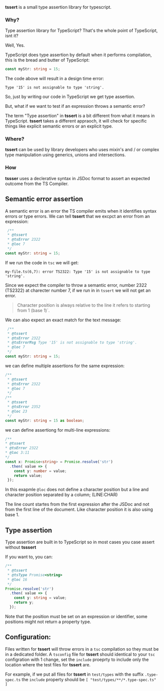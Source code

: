 **tssert** is a small type assertion library for typescript.

### Why?
Type assertion library for TypeScript? That's the whole point of TypeScript, isnt it?

Well, Yes.

TypeScript does type assertion by default when it performs compilation, this is the bread and butter of TypeScript:
```ts
const myStr: string = 15;
```
The code above will result in a design time error:
```
Type '15' is not assignable to type 'string'.
```

So, just by writing our code in TypeScript we get type assertion.

But, what if we want to test if an expression throws a semantic error?

The term "Type assertion" in **tssert** is a bit different from what it means in TypeScript.
**tssert** takes a different appraoch, it will check for specific things like explicit semantic errors or an explicit type.

### Where?
**tssert** can be used by library developers who uses mixin's and / or complex type manipulation using generics, unions and intersections.

### How
**tssser** uses a declerative syntax in JSDoc format to assert an expected outcome from the TS Compiler.

## Semantic error assertion
A semantic error is an error the TS compiler emits when it identifies syntax errors or type errors. We can tell **tssert** that we excpct an error from an expression:

```ts
 /**
 * @tssert
 * @tsError 2322
 * @loc 7
 */
const myStr: string = 15;
```
If we run the code in `tsc` we will get:
```
my-file.ts(6,7): error TS2322: Type '15' is not assignable to type 'string'.
```

Since we expect the compiler to throw a semantic error, number 2322 (TS2322) at charecter number 7, if we run in in `tssert` we will not get an error.

> Character position is always relative to the line it refers to starting from 1 (base 1)`.

We can also expect an exact match for the text message:
```ts
 /**
 * @tssert
 * @tsError 2322
 * @tsErrorMsg Type '15' is not assignable to type 'string'.
 * @loc 7
 */
const myStr: string = 15;
```

we can define multiple assertions for the same expression:
```ts
/**
 * @tssert
 * @tsError 2322
 * @loc 7
 */
/**
 * @tssert
 * @tsError 2352
 * @loc 23
 */
const myStr: string = 15 as boolean;
```

we can define assertiong for multi-line expressions:
 ```ts
 /**
 * @tssert
 * @tsError 2322
 * @loc 3:11
 */
 const x: Promise<string> = Promise.resolve('str')
   .then( value => {
     const y: number = value;
     return value;
  });
 ```

 In this exapmle `@loc` does not define a character position but a line and character position separated by a column; (LINE:CHAR)

 The line count startes from the first expression after the JSDoc and not from the first line of the document. Like character position it is also using base 1.

## Type assertion
Type assertion are built in to TypeScript so in most cases you case assert without **tsssert**

If you want to, you can:
```ts
/**
 * @tssert
 * @tsType Promise<string>
 * @loc 16
 */
Promise.resolve('str')
  .then( value => {
    const y: string = value;
    return y;
  });
```

Note that the position must be set on an expression or identifier, some positions might not return a property type.

## Configuration:
Files written for **tssert** will throw errors in a `tsc` compilation so they must be in a dedicated folder.
A `tsconfig` file for **tssert** should identical to your `tsc` configration with 1 change, set the `include`
proeprty to include only the location where the test files for **tssert** are.

For example, if we put all files for **tssert** in `test/types` with the suffix `.type-spec.ts` the `include`
property should be `[ "test/types/**/*.type-spec.ts" ]`

